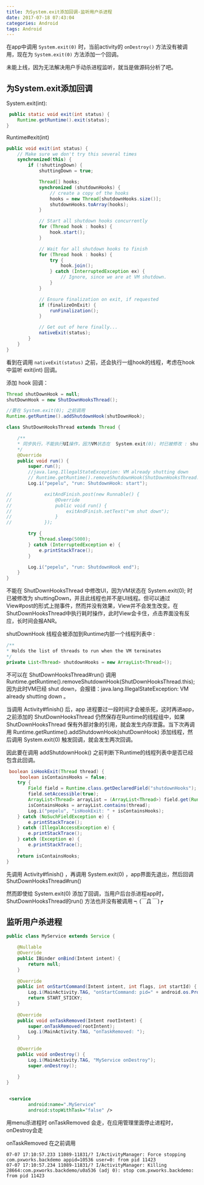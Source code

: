 ```yaml
---
title: 为System.exit添加回调-监听用户杀进程
date: 2017-07-18 07:43:04
categories: Android
tags: Android
---
```

在app中调用 `System.exit(0)` 时，当前activity的 `onDestroy()` 方法没有被调用，现在为 `System.exit(0)` 方法添加一个回调。

未能上线，因为无法解决用户手动杀进程监听，就当是做源码分析了吧。

<!--more-->

## 为System.exit添加回调

System.exit(int):


```java
 public static void exit(int status) {
    Runtime.getRuntime().exit(status);
}
```

Runtime#exit(int)

```java
public void exit(int status) {
    // Make sure we don't try this several times
    synchronized(this) {
        if (!shuttingDown) {
            shuttingDown = true;

            Thread[] hooks;
            synchronized (shutdownHooks) {
                // create a copy of the hooks
                hooks = new Thread[shutdownHooks.size()];
                shutdownHooks.toArray(hooks);
            }

            // Start all shutdown hooks concurrently
            for (Thread hook : hooks) {
                hook.start();
            }

            // Wait for all shutdown hooks to finish
            for (Thread hook : hooks) {
                try {
                    hook.join();
                } catch (InterruptedException ex) {
                    // Ignore, since we are at VM shutdown.
                }
            }

            // Ensure finalization on exit, if requested
            if (finalizeOnExit) {
                runFinalization();
            }

            // Get out of here finally...
            nativeExit(status);
        }
    }
}
```

看到在调用 `nativeExit(status)` 之前，还会执行一组hook的线程，考虑在hook中监听 exit(int) 回调。

添加 hook 回调：

```java
Thread shutDownHook = null;
shutDownHook = new ShutDownHooksThread();

//要在 System.exit(0); 之前调用
Runtime.getRuntime().addShutdownHook(shutDownHook);

class ShutDownHooksThread extends Thread {

    /**
    * 同步执行，不能执行UI操作，因为VM状态在  System.exit(0); 时已被修改 : shuttingDown
    */
    @Override
    public void run() {
        super.run();
        //java.lang.IllegalStateException: VM already shutting down
        // Runtime.getRuntime().removeShutdownHook(ShutDownHooksThread.this);
        Log.i("pepelu", "run: ShutdownHook: start");

//            exitAndFinish.post(new Runnable() {
//                @Override
//                public void run() {
//                    exitAndFinish.setText("vm shut down");
//                }
//            });

        try {
            Thread.sleep(5000);
        } catch (InterruptedException e) {
            e.printStackTrace();
        }

        Log.i("pepelu", "run: ShutdownHook end");
    }
}
```

不能在 ShutDownHooksThread 中修改UI，因为VM状态在  System.exit(0); 时已被修改为 shuttingDown，并且此线程也并不是UI线程。但可以通过 View#post的形式上抛事件，然而并没有效果，View并不会发生改变。在ShutDownHooksThread中执行耗时操作，此时View会卡住，点击界面没有反应，长时间会报ANR。

shutDownHook 线程会被添加到Runtime内部一个线程列表中 :

```java
/**
* Holds the list of threads to run when the VM terminates
*/
private List<Thread> shutdownHooks = new ArrayList<Thread>();
```

不可以在 ShutDownHooksThread#run() 调用 Runtime.getRuntime().removeShutdownHook(ShutDownHooksThread.this); 因为此时VM已经 shut down，会报错：java.lang.IllegalStateException: VM already shutting down 。

当调用 Activity#finish() 后，app 进程要过一段时间才会被杀死，这时再进app，之前添加的 ShutDownHooksThread 仍然保存在Runtime的线程组中，如果 ShutDownHooksThread 保有外部对象的引用，就会发生内存泄露。当下次再调用 Runtime.getRuntime().addShutdownHook(shutDownHook) 添加线程，然后调用 System.exit(0) 触发回调，就会发生两次回调。

因此要在调用 addShutdownHook() 之前判断下Runtime的线程列表中是否已经包含此回调。

```java
 boolean isHookExit(Thread thread) {
     boolean isContainsHooks = false;
    try {
        Field field = Runtime.class.getDeclaredField("shutdownHooks");
        field.setAccessible(true);
        ArrayList<Thread> arrayList = (ArrayList<Thread>) field.get(Runtime.getRuntime());
        isContainsHooks = arrayList.contains(thread);
        Log.i("pepelu", "isHookExit: " + isContainsHooks);
    } catch (NoSuchFieldException e) {
        e.printStackTrace();
    } catch (IllegalAccessException e) {
        e.printStackTrace();
    } catch (Exception e) {
        e.printStackTrace();
    }
    return isContainsHooks;
}
```

先调用 Activity#finish() ，再调用 System.exit(0) ，app界面先退出，然后回调 ShutDownHooksThread#run()

然而即使给 System.exit(0) 添加了回调，当用户后台杀进程app时，ShutDownHooksThread的run() 方法也并没有被调用 ┑(￣Д ￣)┍

## 监听用户杀进程

```java
public class MyService extends Service {

    @Nullable
    @Override
    public IBinder onBind(Intent intent) {
        return null;
    }
    
    @Override
    public int onStartCommand(Intent intent, int flags, int startId) {
        Log.i(MainActivity.TAG, "onStartCommand: pid=" + android.os.Process.myPid());
        return START_STICKY;
    }
    
    @Override
    public void onTaskRemoved(Intent rootIntent) {
        super.onTaskRemoved(rootIntent);
        Log.i(MainActivity.TAG, "onTaskRemoved: ");
    }
    
    @Override
    public void onDestroy() {
        Log.i(MainActivity.TAG, "MyService onDestroy");
        super.onDestroy();
    
    }
}
```

```xml

 <service
        android:name=".MyService"
        android:stopWithTask="false" />

```

用menu杀进程时 onTaskRemoved 会走，在应用管理里面停止进程时，onDestroy会走

onTaskRemoved 在之前调用

```
07-07 17:10:57.233 11089-11831/? I/ActivityManager: Force stopping com.pxworks.backdemo appid=10536 user=0: from pid 11423
07-07 17:10:57.234 11089-11831/? I/ActivityManager: Killing 28664:com.pxworks.backdemo/u0a536 (adj 0): stop com.pxworks.backdemo: from pid 11423
```